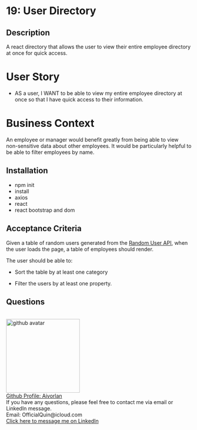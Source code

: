 # 19: User Directory
## Description
A react directory that allows the user to view their entire employee directory at once for quick access. 
# User Story

* AS a user, I WANT to be able to view my entire employee directory at once so that I have quick access to their information.
# Business Context

An employee or manager would benefit greatly from being able to view non-sensitive data about other employees. It would be particularly helpful to be able to filter employees by name.

## Installation
* npm init
* install 
* axios
* react
* react bootstrap and dom


## Acceptance Criteria

Given a table of random users generated from the [Random User API](https://randomuser.me/), when the user loads the page, a table of employees should render. 

The user should be able to:

  * Sort the table by at least one category

  * Filter the users by at least one property.

  ## Questions 
<br>
<img src='https://avatars3.githubusercontent.com/u/65247434?v=4' height='200px' alt='github avatar'>
<br>
<a href='https://github.com/Aivorlan'>Github Profile: Aivorlan</a>
<br>
If you have any questions, please feel free to contact me via email or LinkedIn message.
<br>
Email: OfficialQuin@icloud.com
<br>
<a href='https://www.linkedin.com/in/quinton-bryant-485a121a7'>Click here to message me on LinkedIn</a>